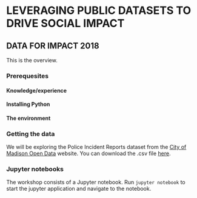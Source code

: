 # LEVERAGING PUBLIC DATASETS TO DRIVE SOCIAL IMPACT

## DATA FOR IMPACT 2018

This is the overview.

### Prerequesites

#### Knowledge/experience

#### Installing Python

#### The environment

### Getting the data

We will be exploring the Police Incident Reports dataset from the [City of Madison Open Data](http://data-cityofmadison.opendata.arcgis.com/) website.  You can download the .csv file [here](https://opendata.arcgis.com/datasets/61c36ee8e2d14cd094a265a288e27151_2.csv).

### Jupyter notebooks

The workshop consists of a Jupyter notebook.  Run `jupyter notebook` to start the jupyter application and navigate to the notebook.